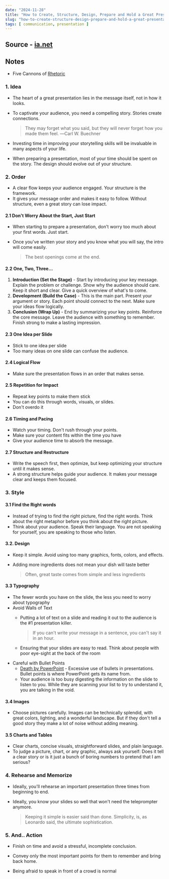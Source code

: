 ```yaml
---
date: "2024-11-28"
title: "How to Create, Structure, Design, Prepare and Hold a Great Presentation"
slug: "how-to-create-structure-design-prepare-and-hold-a-great-presentation"
tags: [ communication, presentation ]
---
```




## Source - [ia.net][1]

## Notes
* Five Cannons of [Rhetoric][2]

### 1. Idea
* The heart of a great presentation lies in the message itself, not in how it looks.
* To captivate your audience, you need a compelling story. Stories create connections.

  > They may forget what you said, but they will never forget how you made them feel. ―Carl W. Buechner

* Investing time in improving your storytelling skills will be invaluable in many aspects of your life.
* When preparing a presentation, most of your time should be spent on the story. The design should evolve out of your structure.

### 2. Order
* A clear flow keeps your audience engaged. Your structure is the framework.
* It gives your message order and makes it easy to follow. Without structure, even a great story can lose impact.

#### 2.1 Don't Worry About the Start, Just Start
* When starting to prepare a presentation, don't worry too much about your first words. Just start.
* Once you've written your story and you know what you will say, the intro will come easily.

  > The best openings come at the end.

#### 2.2 One, Two, Three...
1. **Introduction (Set the Stage)** - Start by introducing your key message. Explain the problem or challenge. Show why the audience should care. Keep it short and clear. Give a quick overview of what's to come.
2. **Development (Build the Case)** - This is the main part. Present your argument or story. Each point should connect to the next. Make sure your ideas flow logically.
3. **Conclusion (Wrap Up)** - End by summarizing your key points. Reinforce the core message. Leave the audience with something to remember. Finish strong to make a lasting impression.

#### 2.3 One Idea per Slide
* Stick to one idea per slide
* Too many ideas on one slide can confuse the audience.

#### 2.4 Logical Flow
* Make sure the presentation flows in an order that makes sense.

#### 2.5 Repetition for Impact
* Repeat key points to make them stick
* You can do this through words, visuals, or slides.
* Don't overdo it

#### 2.6 Timing and Pacing
* Watch your timing. Don't rush through your points.
* Make sure your content fits within the time you have
* Give your audience time to absorb the message.

#### 2.7 Structure and Restructure
* Write the speech first, then optimize, but keep optimizing your structure until it makes sense.
* A strong structure helps guide your audience. It makes your message clear and keeps them focused.

### 3. Style

#### 3.1 Find the Right words
* Instead of trying to find the right picture, find the right words. Think about the right metaphor before you think about the right picture.
* Think about your audience. Speak their language. You are not speaking for yourself, you are speaking to those who listen.

#### 3.2. Design
* Keep it simple. Avoid using too many graphics, fonts, colors, and effects.
* Adding more ingredients does not mean your dish will taste better

  > Often, great taste comes from simple and less ingredients

#### 3.3 Typography
* The fewer words you have on the slide, the less you need to worry about typography
* Avoid Walls of Text
  * Putting a lot of text on a slide and reading it out to the audience is the #1 presentation killer.

    > If you can't write your message in a sentence, you can't say it in an hour.

  * Ensuring that your slides are easy to read. Think about people with poor eye-sight at the back of the room
* Careful with Bullet Points
  * [Death by PowerPoint][3] - Excessive use of bullets in presentations. Bullet points is where PowerPoint gets its name from.
  * Your audience is too busy digesting the information on the slide to listen to you. While they are scanning your list to try to understand it, you are talking in the void.

#### 3.4 Images
* Choose pictures carefully. Images can be technically splendid, with great colors, lighting, and a wonderful landscape. But if they don't tell a good story they make a lot of noise without adding meaning.

#### 3.5 Charts and Tables
* Clear charts, concise visuals, straightforward slides, and plain language.
* To judge a picture, chart, or any graphic, always ask yourself: Does it tell a clear story or is it just a bunch of boring numbers to pretend that I am serious?

### 4. Rehearse and Memorize
* Ideally, you'll rehearse an important presentation three times from beginning to end.
* Ideally, you know your slides so well that won't need the teleprompter anymore.

  > Keeping it simple is easier said than done. Simplicity, is, as Leonardo said, the ultimate sophistication.

### 5. And.. Action
* Finish on time and avoid a stressful, incomplete conclusion.
* Convey only the most important points for them to remember and bring back home.
* Being afraid to speak in front of a crowd is normal



   [1]: https://ia.net/topics/five-canons-of-rhetoric
   [2]: https://en.wikipedia.org/wiki/Rhetoric
   [3]: /reads/how-to-avoid-death-by-powerpoint/
